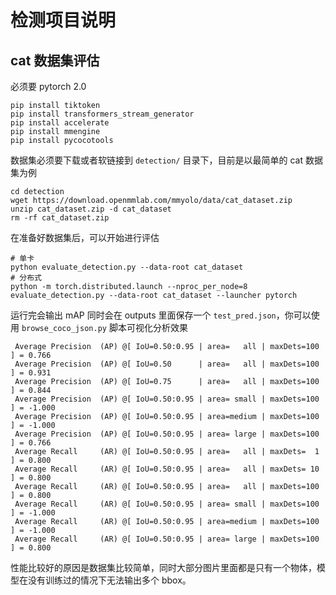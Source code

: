 # 检测项目说明

##  cat 数据集评估

必须要 pytorch 2.0

```shell
pip install tiktoken
pip install transformers_stream_generator
pip install accelerate
pip install mmengine
pip install pycocotools
```

数据集必须要下载或者软链接到 `detection/` 目录下，目前是以最简单的 cat 数据集为例

```shell
cd detection
wget https://download.openmmlab.com/mmyolo/data/cat_dataset.zip
unzip cat_dataset.zip -d cat_dataset
rm -rf cat_dataset.zip
```

在准备好数据集后，可以开始进行评估

```shell
# 单卡
python evaluate_detection.py --data-root cat_dataset
# 分布式
python -m torch.distributed.launch --nproc_per_node=8 evaluate_detection.py --data-root cat_dataset --launcher pytorch 
```

运行完会输出 mAP 同时会在 outputs 里面保存一个 `test_pred.json`，你可以使用 `browse_coco_json.py` 脚本可视化分析效果

```text
 Average Precision  (AP) @[ IoU=0.50:0.95 | area=   all | maxDets=100 ] = 0.766
 Average Precision  (AP) @[ IoU=0.50      | area=   all | maxDets=100 ] = 0.931
 Average Precision  (AP) @[ IoU=0.75      | area=   all | maxDets=100 ] = 0.844
 Average Precision  (AP) @[ IoU=0.50:0.95 | area= small | maxDets=100 ] = -1.000
 Average Precision  (AP) @[ IoU=0.50:0.95 | area=medium | maxDets=100 ] = -1.000
 Average Precision  (AP) @[ IoU=0.50:0.95 | area= large | maxDets=100 ] = 0.766
 Average Recall     (AR) @[ IoU=0.50:0.95 | area=   all | maxDets=  1 ] = 0.800
 Average Recall     (AR) @[ IoU=0.50:0.95 | area=   all | maxDets= 10 ] = 0.800
 Average Recall     (AR) @[ IoU=0.50:0.95 | area=   all | maxDets=100 ] = 0.800
 Average Recall     (AR) @[ IoU=0.50:0.95 | area= small | maxDets=100 ] = -1.000
 Average Recall     (AR) @[ IoU=0.50:0.95 | area=medium | maxDets=100 ] = -1.000
 Average Recall     (AR) @[ IoU=0.50:0.95 | area= large | maxDets=100 ] = 0.800
```

性能比较好的原因是数据集比较简单，同时大部分图片里面都是只有一个物体，模型在没有训练过的情况下无法输出多个 bbox。


